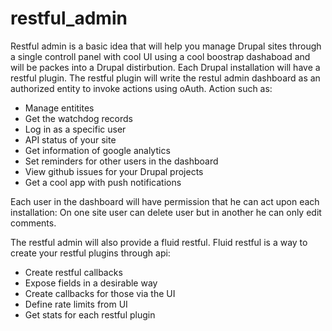 restful_admin
=============

Restful admin is a basic idea that will help you manage Drupal sites through a single controll panel with cool UI using a cool boostrap dashaboad and will be packes into a Drupal distirbution. Each Drupal installation
will have a restful plugin. The restful plugin will write the restul admin dashboard as an authorized entity to 
invoke actions using oAuth. Action such as:
* Manage entitites
* Get the watchdog records
* Log in as a specific user
* API status of your site
* Get information of google analytics
* Set reminders for other users in the dashboard
* View github issues for your Drupal projects
* Get a cool app with push notifications

Each user in the dashboard will have permission that he can act upon each installation:
On one site user can delete user but in another he can only edit comments.

The restful admin will also provide a fluid restful. Fluid restful is a way to create your restful plugins through api:
* Create restful callbacks
* Expose fields in a desirable way
* Create callbacks for those via the UI
* Define rate limits from UI
* Get stats for each restful plugin
